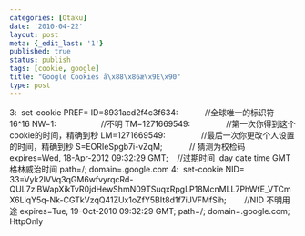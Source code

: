 ```yaml
---
categories: [Otaku]
date: '2010-04-22'
layout: post
meta: {_edit_last: '1'}
published: true
status: publish
tags: [cookie, google]
title: "Google Cookies å\x88\x86æ\x9E\x90"
type: post
---
```

3:  set-cookie PREF= ID=8931acd2f4c3f634:            //全球唯一的标识符
16\^16 NW=1:                    //不明 TM=1271669549:              
 //第一次你得到这个cookie的时间，精确到秒 LM=1271669549:              
 //最后一次你更改个人设置的时间，精确到秒 S=EORIeSpgb7i-vZqM;          
 // 猜测为校检码 expires=Wed, 18-Apr-2012 09:32:29 GMT;    //过期时间 
day date time GMT格林威治时间 path=/; domain=.google.com 4:  set-cookie
NID=
33=Vyk2IVVq3qGM6wfvyrqcRd-QUL7ziBWapXikTvR0jdHewShmN09TSuqxRpgLP18McnMLL7PhWfE\_VTCmX6LlqY5q-Nk-CGTkVzqQ41ZUx1oZfY5BIt8d1f7iJVFMfSih;  
     //NID 不明用途 expires=Tue, 19-Oct-2010 09:32:29 GMT; path=/;
domain=.google.com; HttpOnly
